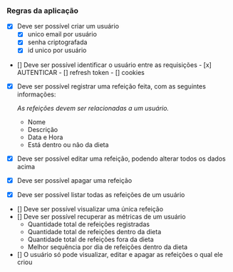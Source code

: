 ### Regras da aplicação

- [X] Deve ser possível criar um usuário
     - [X] unico email por usuário
     - [X] senha criptografada
     - [x] id unico por usuário
- [] Deve ser possível identificar o usuário entre as requisições
      - [x] AUTENTICAR
      - [] refresh token
      - [] cookies
- [x] Deve ser possível registrar uma refeição feita, com as seguintes informações:
    
    *As refeições devem ser relacionadas a um usuário.*
    
    - Nome
    - Descrição
    - Data e Hora
    - Está dentro ou não da dieta

- [x] Deve ser possível editar uma refeição, podendo alterar todos os dados acima
- [x] Deve ser possível apagar uma refeição
- [x] Deve ser possível listar todas as refeições de um usuário
- [] Deve ser possível visualizar uma única refeição
- [] Deve ser possível recuperar as métricas de um usuário
    - Quantidade total de refeições registradas
    - Quantidade total de refeições dentro da dieta
    - Quantidade total de refeições fora da dieta
    - Melhor sequência por dia de refeições dentro da dieta
- [] O usuário só pode visualizar, editar e apagar as refeições o qual ele criou